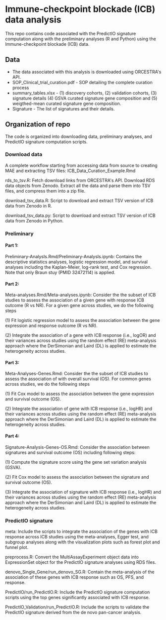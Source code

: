 # Immune-checkpoint blockade (ICB) data analysis

This repo contains code associated with the PredictIO signature computation along with the preliminary analyses (R and Python) using the Immune-checkpoint blockade (ICB) data.

## Data

* The data associated with this analysis is downloaded using ORCESTRA's API. 
* SOP_Clinical_trial_curation.pdf - SOP detailing the complete curation process
* summary_tables.xlsx - (1) discovery cohorts, (2) validation cohorts, (3) signature details (4) GSVA curated signature gene composition and (5) weigthed-mean curated signature gene composition. 
* Signature - The list of signatures and their details.


## Organization of repo

The code is organized into downloading data, preliminary analyses, and PredictIO signature computation scripts. 

### Download data

A complete workflow starting from accessing data from source to creating MAE and extracting TSV files: ICB_Data_Curation_Example.Rmd

rds_to_tsv.R: Fetch download links from ORCESTRA's API. Download RDS data objects from Zenodo. Extract all the data and parse them into TSV files, and compress them into a zip file.

download_tsv_data.R: Script to download and extract TSV version of ICB data from Zenodo in R.

download_tsv_data.py: Script to download and extract TSV version of ICB data from Zenodo in Python.

### Preliminary 

#### Part 1: 

Preliminary-AnalysIs.Rmd/Preliminary-AnalysIs.ipynb: Contains the descriptive statistics analyses, logistic regression model, and survival analyses including the Kaplan-Meier, log-rank test, and Cox regression. Note that only Braun stuy (PMID 32472114) is applied. 

#### Part 2: 

Meta-analyses.Rmd/Meta-analyses.ipynb: Consider the the subset of ICB studies to assess the association of a given gene with response ICB outcome (R vs NR). For a given gene across studies, we do the following steps 

(1) Fit logistic regression model to assess the association between the gene expression and response outcome (R vs NR).

(2) Integrate the association of a gene with ICB response (i.e., logOR) and their variances across studies using the random effect (RE) meta-analysis approach where the DerSimonian and Laird (DL) is applied to estimate the heterogeneity across studies. 

#### Part 3: 

Meta-Analyses-Genes.Rmd: Consider the the subset of ICB studies to assess the association of with overall survival (OS). For common genes across studies, we do the following steps 

(1) Fit Cox model to assess the association between the gene expression and survival outcome (OS).

(2) Integrate the association of gene with ICB response (i.e., logHR) and their variances across studies using the random effect (RE) meta-analysis approach where the DerSimonian and Laird (DL) is applied to estimate the heterogeneity across studies. 

#### Part 4:

Signature-Analysis-Genes-OS.Rmd: Consider the association between signatures and survival outcome (OS) including following steps:

(1) Compute the signature score using the gene set variation analysis (GSVA).

(2) Fit Cox model to assess the association between the signature and survival outcome (OS).

(3) Integrate the association of signature with ICB response (i.e., logHR) and their variances across studies using the random effect (RE) meta-analysis approach where the DerSimonian and Laird (DL) is applied to estimate the heterogeneity across studies. 

### PredictIO signature

meta: Include the scripts to integrate the association of the genes with ICB response across ICB studies using the meta-analyses, Egger test, and subgroup analyses along with the visualization plots such as forest plot and funnel plot. 

preprocess.R: Convert the MultiAssayExperiment object data into ExpressionSet object for the PredictIO signature analyses using RDS files. 

denovo_Single_Gene/run_denovo_SG.R: Contain the meta-analysis of the association of these genes with ICB response such as OS, PFS, and response. 

PredictIO/run_PredictIO.R: Include the PredictIO signature computation scripts using the top genes significantly associated with ICB response.


PredictIO_Validation/run_PredictIO.R: Include the scripts to validate the PredictIO signature derived from the de novo pan-cancer analysis.




